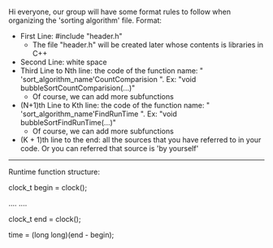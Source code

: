 Hi everyone, our group will have some format rules to follow when organizing the 'sorting algorithm' file.
Format:
- First Line: #include "header.h"
    + The file "header.h" will be created later whose contents is libraries in C++
- Second Line: white space
- Third Line to Nth line: the code of the function name: " 'sort_algorithm_name'CountComparision ". Ex: "void bubbleSortCountComparision(...)"
    + Of course, we can add more subfunctions
- (N+1)th Line to Kth line: the code of the function name: " 'sort_algorithm_name'FindRunTime ". Ex: "void bubbleSortFindRunTime(...)"
    + Of course, we can add more subfunctions
- (K + 1)th line to the end: all the sources that you have referred to in your code. Or you can referred that source is 'by yourself'


--------------------------------------------------------------------------------------------------------------------------------------------------------------------


Runtime function structure:

clock_t begin = clock();

....
....


clock_t end = clock();

time = (long long)(end - begin);
